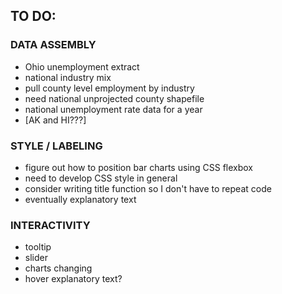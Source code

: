 ## TO DO:

### DATA ASSEMBLY
* Ohio unemployment extract
* national industry mix
* pull county level employment by industry
* need national unprojected county shapefile
* national unemployment rate data for a year
* [AK and HI???]

### STYLE / LABELING
- figure out how to position bar charts using CSS flexbox
- need to develop CSS style in general
- consider writing title function so I don't have to repeat code
- eventually explanatory text

### INTERACTIVITY
- tooltip
- slider
- charts changing
- hover explanatory text?